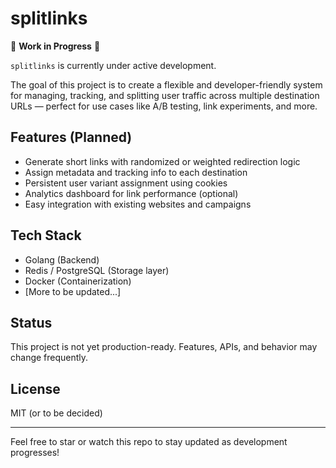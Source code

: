 # splitlinks

🚧 **Work in Progress** 🚧

`splitlinks` is currently under active development.

The goal of this project is to create a flexible and developer-friendly system for managing, tracking, and splitting user traffic across multiple destination URLs — perfect for use cases like A/B testing, link experiments, and more.

## Features (Planned)

- Generate short links with randomized or weighted redirection logic
- Assign metadata and tracking info to each destination
- Persistent user variant assignment using cookies
- Analytics dashboard for link performance (optional)
- Easy integration with existing websites and campaigns

## Tech Stack

- Golang (Backend)
- Redis / PostgreSQL (Storage layer)
- Docker (Containerization)
- [More to be updated...]

## Status

This project is not yet production-ready. Features, APIs, and behavior may change frequently.

## License

MIT (or to be decided)

---

Feel free to star or watch this repo to stay updated as development progresses!
